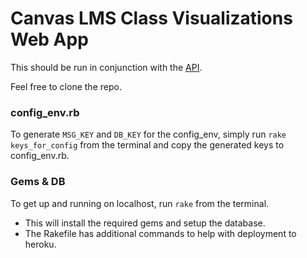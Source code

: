 # Canvas LMS Class Visualizations Web App

This should be run in conjunction with the [API](https://github.com/ISS-Analytics/canvas-lms-visualizations-api).

Feel free to clone the repo.

### config_env.rb

To generate `MSG_KEY` and `DB_KEY` for the config_env, simply run `rake keys_for_config` from the terminal and copy the generated keys to config_env.rb.

### Gems & DB

To get up and running on localhost, run `rake` from the terminal.
- This will install the required gems and setup the database.
- The Rakefile has additional commands to help with deployment to heroku.
